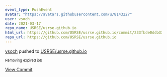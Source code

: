```yaml
---
event_type: PushEvent
avatar: "https://avatars.githubusercontent.com/u/814322?"
user: vsoch
date: 2021-03-17
repo_name: USRSE/usrse.github.io
html_url: https://github.com/USRSE/usrse.github.io/commit/233fbde0ddb33a5e859397771909b99abae4dd28
repo_url: https://github.com/USRSE/usrse.github.io
---
```


<a href='https://github.com/vsoch' target='_blank'>vsoch</a> pushed to <a href='https://github.com/USRSE/usrse.github.io' target='_blank'>USRSE/usrse.github.io</a>

<small>Removing expired job</small>

<a href='https://github.com/USRSE/usrse.github.io/commit/233fbde0ddb33a5e859397771909b99abae4dd28' target='_blank'>View Commit</a>